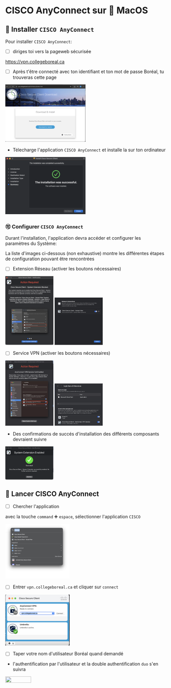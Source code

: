 # CISCO AnyConnect sur :apple: MacOS

## :toolbox: Installer `CISCO AnyConnect`

Pour installer `CISCO AnyConnect`:

- [ ] diriges toi vers la pageweb sécurisée

https://vpn.collegeboreal.ca

- [ ] Après t'être connecté avec ton identifiant et ton mot de passe Boréal, tu trouveras cette page

<img src=images/MacOS-DownloadWebPage.png	width='50%' height='50%' > </img>

* Télecharge l'application `CISCO AnyConnect` et installe la sur ton ordinateur 

<img src=images/MacOS-InstallSuccessFull.png	width='50%' height='50%' > </img>

### :accept: Configurer `CISCO AnyConnect`

Durant l'installation, l'application devra accéder et configurer les paramètres du Système:

La liste d'images ci-dessous (non exhaustive) montre les différentes étapes de configuration pouvant être rencontrées

- [ ] Extension Réseau (activer les boutons nécessaires)

<img src=images/MacOS-ActionRequiredDocNetworkExtensions.png	width='30%' height='30%' > </img>
<img src=images/MacOS-LoginItemsAndExtensions-SocketFilter.png width='30%' height='30%' > </img>

- [ ] Service VPN (activer les boutons nécessaires)

<img src=images/MacOS-ActionRequiredDocVPNService.png	width='30%' height='30%' > </img>
<img src=images/MacOS-LoginItemsAndExtensions-VPNService.png	width='30%' height='30%' > </img>

* Des confirmations de succés d'installation des différents composants devraient suivre

<img src=images/MacOS-SuccessExtensions.png	width='30%' height='30%' > </img>

## :rocket: Lancer CISCO AnyConnect

- [ ] Chercher l'application

avec la touche `command` :heavy_plus_sign: `espace`, sélectionner l'application `CISCO` 

<img src=images/MacOS-select-AnyConnect.png	width='40%' height='40%' > </img>

- [ ] Entrer `vpn.collegeboreal.ca` et cliquer sur `connect`

<img src=images/MacOS-CISCO-Secure-Client.png	width='40%' height='40%' > </img>

- [ ] Taper votre nom d'utilisateur Boréal quand demandé

* l'authentification par l'utilisateur et la double authentification `duo` s'en suivra

<img src=images/images/MacOs-AnyConnectSignIn.png	width='40%' height='40%' > </img>

